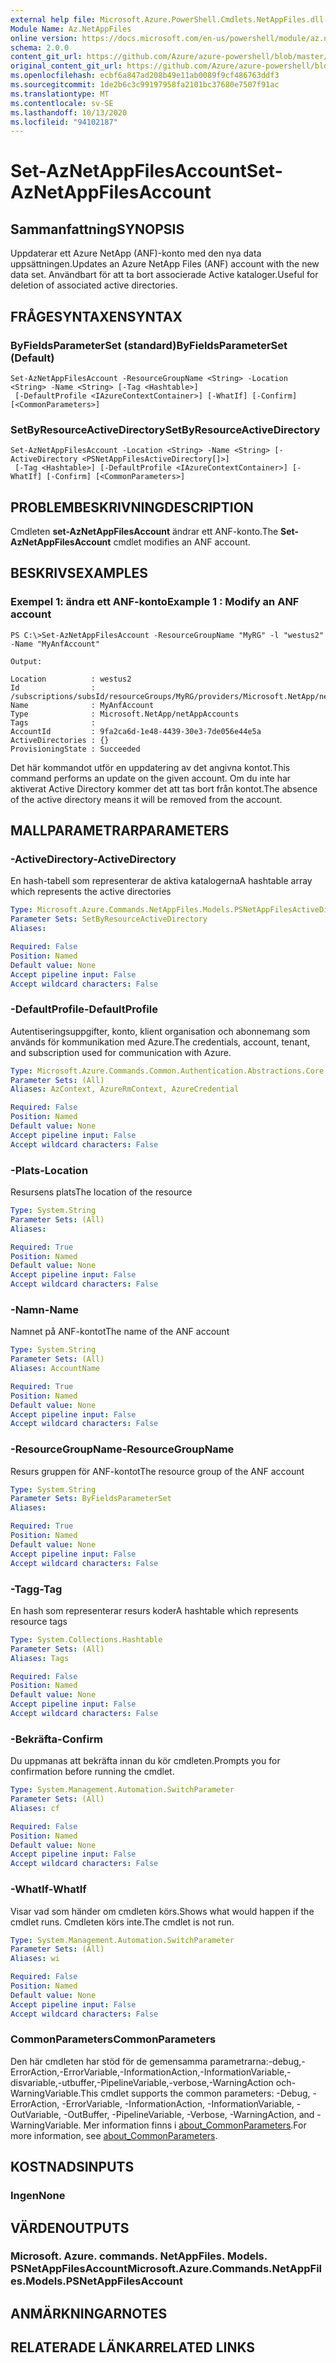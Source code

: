 ```yaml
---
external help file: Microsoft.Azure.PowerShell.Cmdlets.NetAppFiles.dll-Help.xml
Module Name: Az.NetAppFiles
online version: https://docs.microsoft.com/en-us/powershell/module/az.netappfiles/set-aznetappfilesaccount
schema: 2.0.0
content_git_url: https://github.com/Azure/azure-powershell/blob/master/src/NetAppFiles/NetAppFiles/help/Set-AzNetAppFilesAccount.md
original_content_git_url: https://github.com/Azure/azure-powershell/blob/master/src/NetAppFiles/NetAppFiles/help/Set-AzNetAppFilesAccount.md
ms.openlocfilehash: ecbf6a847ad208b49e11ab0089f9cf486763ddf3
ms.sourcegitcommit: 1de2b6c3c99197958fa2101bc37680e7507f91ac
ms.translationtype: MT
ms.contentlocale: sv-SE
ms.lasthandoff: 10/13/2020
ms.locfileid: "94102187"
---
```

# <span data-ttu-id="86a31-101">Set-AzNetAppFilesAccount</span><span class="sxs-lookup"><span data-stu-id="86a31-101">Set-AzNetAppFilesAccount</span></span>

## <span data-ttu-id="86a31-102">Sammanfattning</span><span class="sxs-lookup"><span data-stu-id="86a31-102">SYNOPSIS</span></span>
<span data-ttu-id="86a31-103">Uppdaterar ett Azure NetApp (ANF)-konto med den nya data uppsättningen.</span><span class="sxs-lookup"><span data-stu-id="86a31-103">Updates an Azure NetApp Files (ANF) account with the new data set.</span></span> <span data-ttu-id="86a31-104">Användbart för att ta bort associerade Active kataloger.</span><span class="sxs-lookup"><span data-stu-id="86a31-104">Useful for deletion of associated active directories.</span></span>

## <span data-ttu-id="86a31-105">FRÅGESYNTAXEN</span><span class="sxs-lookup"><span data-stu-id="86a31-105">SYNTAX</span></span>

### <span data-ttu-id="86a31-106">ByFieldsParameterSet (standard)</span><span class="sxs-lookup"><span data-stu-id="86a31-106">ByFieldsParameterSet (Default)</span></span>
```
Set-AzNetAppFilesAccount -ResourceGroupName <String> -Location <String> -Name <String> [-Tag <Hashtable>]
 [-DefaultProfile <IAzureContextContainer>] [-WhatIf] [-Confirm] [<CommonParameters>]
```

### <span data-ttu-id="86a31-107">SetByResourceActiveDirectory</span><span class="sxs-lookup"><span data-stu-id="86a31-107">SetByResourceActiveDirectory</span></span>
```
Set-AzNetAppFilesAccount -Location <String> -Name <String> [-ActiveDirectory <PSNetAppFilesActiveDirectory[]>]
 [-Tag <Hashtable>] [-DefaultProfile <IAzureContextContainer>] [-WhatIf] [-Confirm] [<CommonParameters>]
```

## <span data-ttu-id="86a31-108">PROBLEMBESKRIVNING</span><span class="sxs-lookup"><span data-stu-id="86a31-108">DESCRIPTION</span></span>
<span data-ttu-id="86a31-109">Cmdleten **set-AzNetAppFilesAccount** ändrar ett ANF-konto.</span><span class="sxs-lookup"><span data-stu-id="86a31-109">The **Set-AzNetAppFilesAccount** cmdlet modifies an ANF account.</span></span>

## <span data-ttu-id="86a31-110">BESKRIVS</span><span class="sxs-lookup"><span data-stu-id="86a31-110">EXAMPLES</span></span>

### <span data-ttu-id="86a31-111">Exempel 1: ändra ett ANF-konto</span><span class="sxs-lookup"><span data-stu-id="86a31-111">Example 1 : Modify an ANF account</span></span>
```
PS C:\>Set-AzNetAppFilesAccount -ResourceGroupName "MyRG" -l "westus2" -Name "MyAnfAccount"

Output:

Location          : westus2
Id                : /subscriptions/subsId/resourceGroups/MyRG/providers/Microsoft.NetApp/netAppAccounts/MyAnfAccount
Name              : MyAnfAccount
Type              : Microsoft.NetApp/netAppAccounts
Tags              :
AccountId         : 9fa2ca6d-1e48-4439-30e3-7de056e44e5a
ActiveDirectories : {}
ProvisioningState : Succeeded
```

<span data-ttu-id="86a31-112">Det här kommandot utför en uppdatering av det angivna kontot.</span><span class="sxs-lookup"><span data-stu-id="86a31-112">This command performs an update on the given account.</span></span> <span data-ttu-id="86a31-113">Om du inte har aktiverat Active Directory kommer det att tas bort från kontot.</span><span class="sxs-lookup"><span data-stu-id="86a31-113">The absence of the active directory means it will be removed from the account.</span></span>

## <span data-ttu-id="86a31-114">MALLPARAMETRAR</span><span class="sxs-lookup"><span data-stu-id="86a31-114">PARAMETERS</span></span>

### <span data-ttu-id="86a31-115">-ActiveDirectory</span><span class="sxs-lookup"><span data-stu-id="86a31-115">-ActiveDirectory</span></span>
<span data-ttu-id="86a31-116">En hash-tabell som representerar de aktiva katalogerna</span><span class="sxs-lookup"><span data-stu-id="86a31-116">A hashtable array which represents the active directories</span></span>

```yaml
Type: Microsoft.Azure.Commands.NetAppFiles.Models.PSNetAppFilesActiveDirectory[]
Parameter Sets: SetByResourceActiveDirectory
Aliases:

Required: False
Position: Named
Default value: None
Accept pipeline input: False
Accept wildcard characters: False
```

### <span data-ttu-id="86a31-117">-DefaultProfile</span><span class="sxs-lookup"><span data-stu-id="86a31-117">-DefaultProfile</span></span>
<span data-ttu-id="86a31-118">Autentiseringsuppgifter, konto, klient organisation och abonnemang som används för kommunikation med Azure.</span><span class="sxs-lookup"><span data-stu-id="86a31-118">The credentials, account, tenant, and subscription used for communication with Azure.</span></span>

```yaml
Type: Microsoft.Azure.Commands.Common.Authentication.Abstractions.Core.IAzureContextContainer
Parameter Sets: (All)
Aliases: AzContext, AzureRmContext, AzureCredential

Required: False
Position: Named
Default value: None
Accept pipeline input: False
Accept wildcard characters: False
```

### <span data-ttu-id="86a31-119">-Plats</span><span class="sxs-lookup"><span data-stu-id="86a31-119">-Location</span></span>
<span data-ttu-id="86a31-120">Resursens plats</span><span class="sxs-lookup"><span data-stu-id="86a31-120">The location of the resource</span></span>

```yaml
Type: System.String
Parameter Sets: (All)
Aliases:

Required: True
Position: Named
Default value: None
Accept pipeline input: False
Accept wildcard characters: False
```

### <span data-ttu-id="86a31-121">-Namn</span><span class="sxs-lookup"><span data-stu-id="86a31-121">-Name</span></span>
<span data-ttu-id="86a31-122">Namnet på ANF-kontot</span><span class="sxs-lookup"><span data-stu-id="86a31-122">The name of the ANF account</span></span>

```yaml
Type: System.String
Parameter Sets: (All)
Aliases: AccountName

Required: True
Position: Named
Default value: None
Accept pipeline input: False
Accept wildcard characters: False
```

### <span data-ttu-id="86a31-123">-ResourceGroupName</span><span class="sxs-lookup"><span data-stu-id="86a31-123">-ResourceGroupName</span></span>
<span data-ttu-id="86a31-124">Resurs gruppen för ANF-kontot</span><span class="sxs-lookup"><span data-stu-id="86a31-124">The resource group of the ANF account</span></span>

```yaml
Type: System.String
Parameter Sets: ByFieldsParameterSet
Aliases:

Required: True
Position: Named
Default value: None
Accept pipeline input: False
Accept wildcard characters: False
```

### <span data-ttu-id="86a31-125">-Tagg</span><span class="sxs-lookup"><span data-stu-id="86a31-125">-Tag</span></span>
<span data-ttu-id="86a31-126">En hash som representerar resurs koder</span><span class="sxs-lookup"><span data-stu-id="86a31-126">A hashtable which represents resource tags</span></span>

```yaml
Type: System.Collections.Hashtable
Parameter Sets: (All)
Aliases: Tags

Required: False
Position: Named
Default value: None
Accept pipeline input: False
Accept wildcard characters: False
```

### <span data-ttu-id="86a31-127">-Bekräfta</span><span class="sxs-lookup"><span data-stu-id="86a31-127">-Confirm</span></span>
<span data-ttu-id="86a31-128">Du uppmanas att bekräfta innan du kör cmdleten.</span><span class="sxs-lookup"><span data-stu-id="86a31-128">Prompts you for confirmation before running the cmdlet.</span></span>

```yaml
Type: System.Management.Automation.SwitchParameter
Parameter Sets: (All)
Aliases: cf

Required: False
Position: Named
Default value: None
Accept pipeline input: False
Accept wildcard characters: False
```

### <span data-ttu-id="86a31-129">-WhatIf</span><span class="sxs-lookup"><span data-stu-id="86a31-129">-WhatIf</span></span>
<span data-ttu-id="86a31-130">Visar vad som händer om cmdleten körs.</span><span class="sxs-lookup"><span data-stu-id="86a31-130">Shows what would happen if the cmdlet runs.</span></span>
<span data-ttu-id="86a31-131">Cmdleten körs inte.</span><span class="sxs-lookup"><span data-stu-id="86a31-131">The cmdlet is not run.</span></span>

```yaml
Type: System.Management.Automation.SwitchParameter
Parameter Sets: (All)
Aliases: wi

Required: False
Position: Named
Default value: None
Accept pipeline input: False
Accept wildcard characters: False
```

### <span data-ttu-id="86a31-132">CommonParameters</span><span class="sxs-lookup"><span data-stu-id="86a31-132">CommonParameters</span></span>
<span data-ttu-id="86a31-133">Den här cmdleten har stöd för de gemensamma parametrarna:-debug,-ErrorAction,-ErrorVariable,-InformationAction,-InformationVariable,-disvariable,-utbuffer,-PipelineVariable,-verbose,-WarningAction och-WarningVariable.</span><span class="sxs-lookup"><span data-stu-id="86a31-133">This cmdlet supports the common parameters: -Debug, -ErrorAction, -ErrorVariable, -InformationAction, -InformationVariable, -OutVariable, -OutBuffer, -PipelineVariable, -Verbose, -WarningAction, and -WarningVariable.</span></span> <span data-ttu-id="86a31-134">Mer information finns i [about_CommonParameters](http://go.microsoft.com/fwlink/?LinkID=113216).</span><span class="sxs-lookup"><span data-stu-id="86a31-134">For more information, see [about_CommonParameters](http://go.microsoft.com/fwlink/?LinkID=113216).</span></span>

## <span data-ttu-id="86a31-135">KOSTNADS</span><span class="sxs-lookup"><span data-stu-id="86a31-135">INPUTS</span></span>

### <span data-ttu-id="86a31-136">Ingen</span><span class="sxs-lookup"><span data-stu-id="86a31-136">None</span></span>

## <span data-ttu-id="86a31-137">VÄRDEN</span><span class="sxs-lookup"><span data-stu-id="86a31-137">OUTPUTS</span></span>

### <span data-ttu-id="86a31-138">Microsoft. Azure. commands. NetAppFiles. Models. PSNetAppFilesAccount</span><span class="sxs-lookup"><span data-stu-id="86a31-138">Microsoft.Azure.Commands.NetAppFiles.Models.PSNetAppFilesAccount</span></span>

## <span data-ttu-id="86a31-139">ANMÄRKNINGAR</span><span class="sxs-lookup"><span data-stu-id="86a31-139">NOTES</span></span>

## <span data-ttu-id="86a31-140">RELATERADE LÄNKAR</span><span class="sxs-lookup"><span data-stu-id="86a31-140">RELATED LINKS</span></span>
